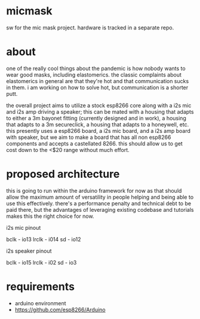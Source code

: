 # micmask
sw for the mic mask project. hardware is tracked in a separate repo.

# about
one of the really cool things about the pandemic is how nobody wants to wear good masks, including elastomerics. the classic complaints about elastomerics in general are that they're hot and that communication sucks in them. i am working on how to solve hot, but communication is a shorter putt.

the overall project aims to utilize a stock esp8266 core along with a i2s mic and i2s amp driving a speaker; this can be mated with a housing that adapts to either a 3m bayonet fitting (currently designed and in work), a housing that adapts to a 3m secureclick, a housing that adapts to a honeywell, etc. this presently uses a esp8266 board, a i2s mic board, and a i2s amp board with speaker, but we aim to make a board that has all non esp8266 components and accepts a castellated 8266. this should allow us to get cost down to the <$20 range without much effort.

# proposed architecture

this is going to run within the arduino framework for now as that should allow the maximum amount of versatility in people helping and being able to use this effectively. there's a performance penalty and technical debt to be paid there, but the advantages of leveraging existing codebase and tutorials makes this the right choice for now.

i2s mic pinout

bclk - io13
lrclk - i014
sd - io12

i2s speaker pinout

bclk - io15
lrclk - i02
sd - io3

# requirements

- arduino environment
- https://github.com/esp8266/Arduino
